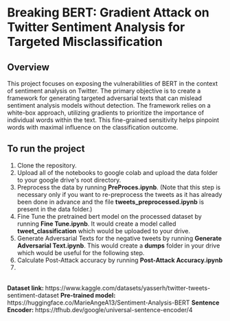 <h1>Breaking BERT: Gradient Attack on Twitter Sentiment Analysis for Targeted Misclassification</h1>
<h2>Overview</h2>
<p>
This project focuses on exposing the vulnerabilities of BERT in the context of sentiment analysis on Twitter. The primary objective is to create a framework for generating targeted adversarial texts that can mislead sentiment analysis models without detection. The framework relies on a white-box approach, utilizing gradients to prioritize the importance of individual words within the text. This fine-grained sensitivity helps pinpoint words with maximal influence on the classification outcome.
</p>
<h2>To run the project</h2>

<ol>
<li> Clone the repository. </li>
<li> Upload all of the notebooks to google colab and upload the data folder to your google drive's root directory.</li>
<li> Preprocess the data by running <b>PreProces.ipynb</b>. (Note that this step is necessary only if you want to re-preprocess the tweets as it has already been done in advance and the file <b>tweets_preprocessed.ipynb</b> is present in the data folder.) </li>
<li> Fine Tune the pretrained bert model on the processed dataset by running <b>Fine Tune.ipynb</b>. It would create a model called <b> tweet_classification</b> which would be uploaded to your drive.</li>
<li> Generate Adversarial Texts for the negative tweets by running <b>Generate Adversarial Text.ipynb</b>. This would create a <b>dumps</b> folder in your drive which would be useful for the following step.</li>
<li> Calculate Post-Attack accuracy by running <b>Post-Attack Accuracy.ipynb</b><li>
</ol>
<br>
<b>Dataset link: </b> https://www.kaggle.com/datasets/yasserh/twitter-tweets-sentiment-dataset
<b>Pre-trained model: </b> https://huggingface.co/MarieAngeA13/Sentiment-Analysis-BERT 
<b>Sentence Encoder: </b> https://tfhub.dev/google/universal-sentence-encoder/4
